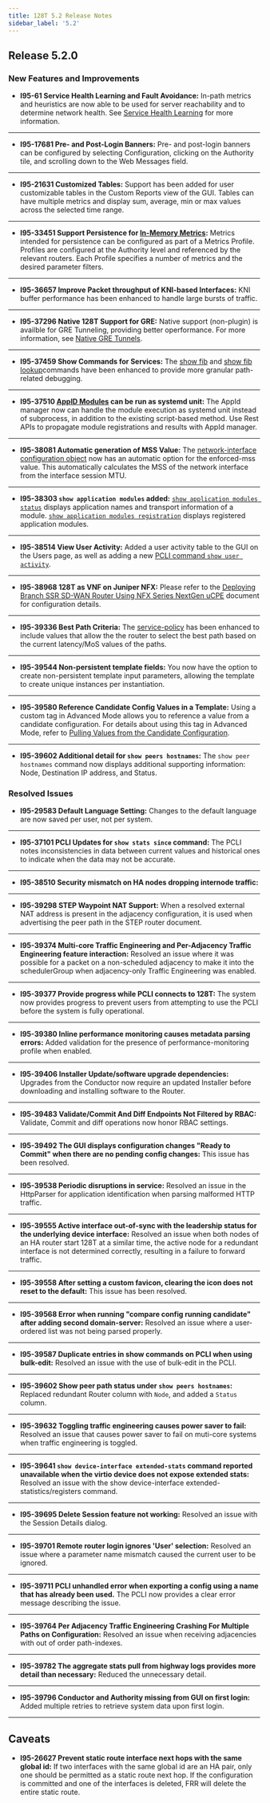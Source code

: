 ```yaml
---
title: 128T 5.2 Release Notes
sidebar_label: '5.2'
---
```


## Release 5.2.0

### New Features and Improvements

- **I95-61 Service Health Learning and Fault Avoidance:** In-path metrics and heuristics are now able to be used for server reachability and to determine network health. See [Service Health Learning](config_service_health.md) for more information.  
------
- **I95-17681 Pre- and Post-Login Banners:** Pre- and post-login banners can be configured by selecting Configuration, clicking on the Authority tile, and scrolling down to the Web Messages field. 
------
- **I95-21631 Customized Tables:** Support has been added for user customizable tables in the Custom Reports view of the GUI. Tables can have multiple metrics and display sum, average, min or max values across the selected time range.
------
- **I95-33451 Support Persistence for [In-Memory Metrics](config_in-memory_metrics.md):** Metrics intended for persistence can be configured as part of a Metrics Profile. Profiles are configured at the Authority level and referenced by the relevant routers. Each Profile specifies a number of metrics and the desired parameter filters.
------
- **I95-36657 Improve Packet throughput of KNI-based Interfaces:** KNI buffer performance has been enhanced to handle large bursts of traffic. 
------
- **I95-37296 Native 128T Support for GRE:** Native support (non-plugin) is availble for GRE Tunneling, providing better operformance. For more information, see [Native GRE Tunnels](config_gre_tunnel.md).
------
- **I95-37459 Show Commands for Services:** The [show fib](cli_reference.md#show-fib) and [show fib lookup](cli_reference.md#show-fib-lookup)commands have been enhanced to provide more granular path-related debugging.
------
- **I95-37510 [AppID Modules](concepts_appid.md#appid-using-modules) can be run as systemd unit:** The AppId manager now can handle the module execution as systemd unit instead of subprocess, in addition to the existing script-based method. Use Rest APIs to propagate module registrations and results with AppId manager. 
------
- **I95-38081 Automatic generation of MSS Value:** The [network-interface configuration object](config_reference_guide.md#network-interface) now has an automatic option for the enforced-mss value. This automatically calculates the MSS of the network interface from the interface session MTU.
------
- **I95-38303 `show application modules` added:** [`show application modules status`](cli_reference.md/#show-application-modules-status) displays application names and transport information of a module. [`show application modules registration`](cli_reference.md/#show-application-modules-registration) displays registered application modules. 
------
- **I95-38514 View User Activity:** Added a user activity table to the GUI on the Users page, as well as adding a new [PCLI command `show user activity`](cli_reference.md/#show-user-activity).
------
- **I95-38968 128T as VNF on Juniper NFX:** Please refer to the [Deploying Branch SSR SD-WAN Router Using NFX Series NextGen uCPE](https://www.juniper.net/documentation/us/en/software/nce/ssr-nfx/topics/example/ssr-nfx-ucpe-example.html) document for configuration details. 
------
- **I95-39336 Best Path Criteria:** The [service-policy](config_reference_guide.md/#service-policy) has been enhanced to include values that allow the the router to select the best path based on the current latency/MoS values of the paths. 
------
- **I95-39544 Non-persistent template fields:** You now have the option to create non-persistent template input parameters, allowing the template to create unique instances per instantiation.
------
- **I95-39580 Reference Candidate Config Values in a Template:** Using a custom tag in Advanced Mode allows you to reference a value from a candidate configuration. For details about using this tag in Advanced Mode, refer to [Pulling Values from the Candidate Configuration](config_templates.md).
------
- **I95-39602 Additional detail for `show peers hostnames`:** The `show peer hostnames` command now displays additional supporting information: Node, Destination IP address, and Status. 

### Resolved Issues

- **I95-29583 Default Language Setting:** Changes to the default language are now saved per user, not per system.
------
- **I95-37101 PCLI Updates for `show stats since` command:** The PCLI notes inconsistencies in data between current values and historical ones to indicate when the data may not be accurate.
------
- **I95-38510 Security mismatch on HA nodes dropping internode traffic:**
------
- **I95-39298 STEP Waypoint NAT Support:** When a resolved external NAT address is present in the adjacency configuration, it is used when advertising the peer path in the STEP router document.
------
- **I95-39374 Multi-core Traffic Engineering and Per-Adjacency Traffic Engineering feature interaction:** Resolved an issue where it was possible for a packet on a non-scheduled adjacency to make it into the schedulerGroup when adjacency-only Traffic Engineering was enabled.
------
- **I95-39377 Provide progress while PCLI connects to 128T:** The system now provides progress to prevent users from attempting to use the PCLI before the system is fully operational. 
------
- **I95-39380 Inline performance monitoring causes metadata parsing errors:** Added validation for the presence of performance-monitoring profile when enabled.
------
- **I95-39406 Installer Update/software upgrade dependencies:** Upgrades from the Conductor now require an updated Installer before downloading and installing software to the Router. 
------
- **I95-39483 Validate/Commit And Diff Endpoints Not Filtered by RBAC:** Validate, Commit and diff operations now honor RBAC settings.
------
- **I95-39492 The GUI displays configuration changes "Ready to Commit" when there are no pending config changes:** This issue has been resolved.
------
- **I95-39538 Periodic disruptions in service:** Resolved an issue in the HttpParser for application identification when parsing malformed HTTP traffic.
------
- **I95-39555 Active interface out-of-sync with the leadership status for the underlying device interface:** Resolved an issue when both nodes of an HA router start 128T at a similar time, the active node for a redundant interface is not determined correctly, resulting in a failure to forward traffic.
------
- **I95-39558 After setting a custom favicon, clearing the icon does not reset to the default:** This issue has been resolved. 
------
- **I95-39568 Error when running "compare config running candidate" after adding second domain-server:** Resolved an issue where a user-ordered list was not being parsed properly.
------
- **I95-39587 Duplicate entries in show commands on PCLI when using bulk-edit:** Resolved an issue with the use of bulk-edit in the PCLI.
------
- **I95-39602 Show peer path status under `show peers hostnames`:** Replaced redundant Router column with `Node`, and added a `Status` column.
------
- **I95-39632 Toggling traffic engineering causes power saver to fail:** Resolved an issue that causes power saver to fail on muti-core systems when traffic engineering is toggled. 
------
- **I95-39641 `show device-interface extended-stats` command reported unavailable when the virtio device does not expose extended stats:** Resolved an issue with the show device-interface extended-statistics/registers command.
------
- **I95-39695 Delete Session feature not working:** Resolved an issue with the Session Details dialog.
------
- **I95-39701 Remote router login ignores 'User' selection:** Resolved an issue where a parameter name mismatch caused the current user to be ignored.
------
- **I95-39711 PCLI unhandled error when exporting a config using a name that has already been used.** The PCLI now provides a clear error message describing the issue.
------
- **I95-39764 Per Adjacency Traffic Engineering Crashing For Multiple Paths on Configuration:** Resolved an issue when receiving adjacencies with out of order path-indexes. 
------
- **I95-39782 The aggregate stats pull from highway logs provides more detail than necessary:** Reduced the unnecessary detail. 
------
- **I95-39796 Conductor and Authority missing from GUI on first login:** Added multiple retries to retrieve system data upon first login. 
------

## Caveats

- **I95-26627 Prevent static route interface next hops with the same global id:** If two interfaces with the same global id are an HA pair, only one should be permitted as a static route next hop. If the configuration is committed and one of the interfaces is deleted, FRR will delete the entire static route. 

